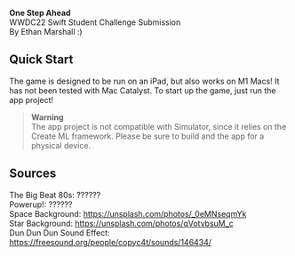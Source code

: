 **One Step Ahead**<br>
WWDC22 Swift Student Challenge Submission<br>
By Ethan Marshall :)

## Quick Start
The game is designed to be run on an iPad, but also works on M1 Macs! It has not been tested with Mac Catalyst. To start up the game, just run the app project!

> **Warning**<br>
> The app project is not compatible with Simulator, since it relies on the Create ML framework. Please be sure to build and the app for a physical device.

## Sources
The Big Beat 80s: ??????<br>
Powerup!: ??????<br>
Space Background: https://unsplash.com/photos/_0eMNseqmYk<br>
Star Background: https://unsplash.com/photos/qVotvbsuM_c<br>
Dun Dun Dun Sound Effect: https://freesound.org/people/copyc4t/sounds/146434/
